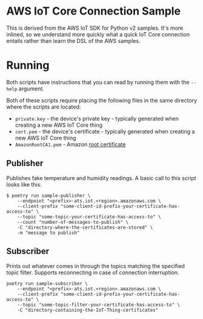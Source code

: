 # AWS IoT Core Connection Sample

This is derived from the AWS IoT SDK for Python v2 samples.
It's more inlined, so we understand more quickly what a quick
IoT Core connection entails rather than learn the DSL of the
AWS samples.

# Running

Both scripts have instructions that you can read by running them
with the `--help` argument.

Both of these scripts require placing the following files in the
same directory where the scripts are located:

* `private.key` - the device's private key - typically generated
  when creating a new AWS IoT Core thing
* `cert.pem` - the device's certificate - typically generated
  when creating a new AWS IoT Core thing
* `AmazonRootCA1.pem` - Amazon [root certificate](https://www.amazontrust.com/repository/AmazonRootCA1.pem)

## Publisher

Publishes fake temperature and humidity readings. A basic call to
this script looks like this:

```shell
$ poetry run sample-publisher \
    --endpoint "<prefix>-ats.iot.<region>.amazonaws.com \
    --client-prefix "some-client-id-prefix-your-certificate-has-access-to" \
    --topic "some-topic-your-certificate-has-access-to" \
    --count "number-of-messages-to-publish" \
    -C "directory-where-the-certificates-are-stored" \
    -m "message to publish"
```

## Subscriber

Prints out whatever comes in through the topics matching the specified
topic filter. Supports reconnecting in case of connection interruption.

```shell
poetry run sample-subscriber \
    --endpoint "<prefix>-ats.iot.<region>.amazonaws.com \
    --client-prefix "some-client-id-prefix-your-certificate-has-access-to" \
    --topic "some-topic-filter-your-certificate-has-access-to" \
    -C "directory-containing-the-IoT-Thing-certificates"
```
